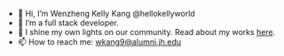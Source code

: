 - 👋 Hi, I’m Wenzheng Kelly Kang @hellokellyworld
- 🌱 I’m a full stack developer.
- 📖 I shine my own lights on our community. Read about my works [here](https://medium.com/p/d58325daf1da/edit).
- 📫 How to reach me: wkang9@alumni.jh.edu

<!---
hellokellyworld/hellokellyworld is a ✨ special ✨ repository because its `README.md` (this file) appears on your GitHub profile.
You can click the Preview link to take a look at your changes.
--->
